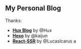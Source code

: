 
## My Personal Blog

Thanks:

- [**Hux Blog**](https://github.com/Huxpro/huxpro.github.io) by @Hux
- [**Hexo**](https://github.com/Kaijun/hexo-theme-huxblog) by @kaijun
- [**React-SSR**](https://github.com/LucasIcarus/huxpro.github.io/tree/ssr) by @LucasIcarus
a
